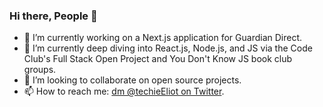 ### Hi there, People 👋

- 🔭 I’m currently working on a Next.js application for Guardian Direct.
- 🌱 I’m currently deep diving into React.js, Node.js, and JS via the Code Club's Full Stack Open Project and You Don't Know JS book club groups.
- 👯 I’m looking to collaborate on open source projects.
- 📫 How to reach me: [dm @techieEliot on Twitter](https://twitter.com/techieEliot).
